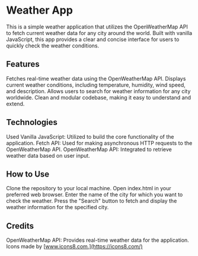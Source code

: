 # Weather App 

This is a simple weather application that utilizes the OpenWeatherMap API to fetch
current weather data for any city around the world. Built with vanilla JavaScript, this app provides
a clear and concise interface for users to quickly check the weather conditions.

## Features 
Fetches real-time weather data using the OpenWeatherMap API. Displays current weather
conditions, including temperature, humidity, wind speed, and description. Allows users to search for
weather information for any city worldwide. Clean and modular codebase, making it easy to understand
and extend.

## Technologies
Used Vanilla JavaScript: Utilized to build the core functionality of the application.
Fetch API: Used for making asynchronous HTTP requests to the OpenWeatherMap API. OpenWeatherMap API:
Integrated to retrieve weather data based on user input.

## How to Use
Clone the repository to your local machine. Open index.html in your preferred web
browser. Enter the name of the city for which you want to check the weather. Press the "Search"
button to fetch and display the weather information for the specified city.

## Credits 
OpenWeatherMap API: Provides real-time weather data for the application. Icons made by
[www.icons8.com.](https://icons8.com/)
